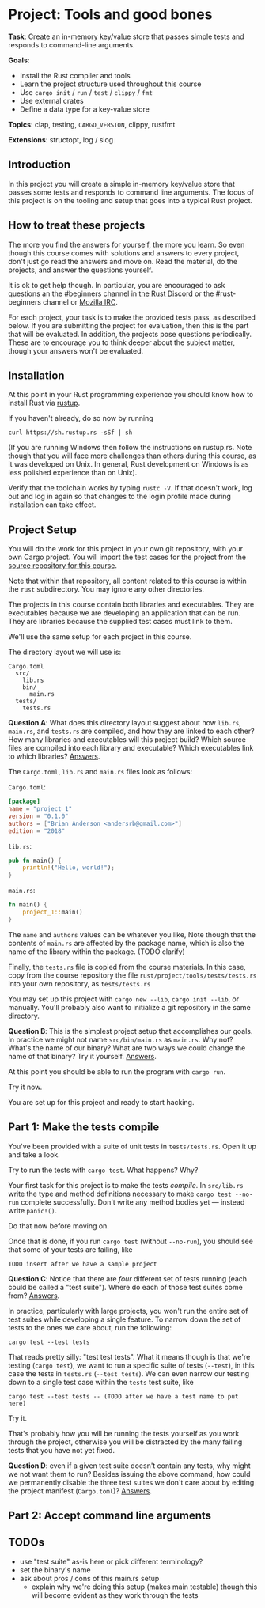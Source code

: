 # Project: Tools and good bones

**Task**: Create an in-memory key/value store that passes simple tests and responds
to command-line arguments.

**Goals**:

- Install the Rust compiler and tools
- Learn the project structure used throughout this course
- Use `cargo init` / `run` / `test` / `clippy` / `fmt`
- Use external crates
- Define a data type for a key-value store

**Topics**: clap, testing, `CARGO_VERSION`, clippy, rustfmt

**Extensions**: structopt, log / slog


## Introduction

In this project you will create a simple in-memory key/value store that passes
some tests and responds to command line arguments. The focus of this project is
on the tooling and setup that goes into a typical Rust project.


## How to treat these projects

The more you find the answers for yourself, the more you learn. So even though
this course comes with solutions and answers to every project, don't just go
read the answers and move on. Read the material, do the projects, and answer the
questions yourself.

It is ok to get help though. In particular, you are encouraged
to ask questions an the #beginners channel in [the Rust Discord][rd]
or the #rust-beginners channel or [Mozilla IRC][mi].

[rd]: https://discord.gg/rust-lang
[mi]: https://chat.mibbit.com/?server=irc.mozilla.org&channel=%23rust

For each project, your task is to make the provided tests pass, as described
below. If you are submitting the project for evaluation, then this is the part
that will be evaluated. In addition, the projects pose questions periodically.
These are to encourage you to think deeper about the subject matter, though your
answers won't be evaluated.


## Installation

At this point in your Rust programming experience you should know
how to install Rust via [rustup].

[rustup]: https://www.rustup.rs

If you haven't already, do so now by running

```
curl https://sh.rustup.rs -sSf | sh
```

(If you are running Windows then follow the instructions on rustup.rs. Note
though that you will face more challenges than others during this course, as it
was developed on Unix. In general, Rust development on Windows is as less
polished experience than on Unix).

Verify that the toolchain works by typing `rustc -V`. If that doesn't work, log
out and log in again so that changes to the login profile made during
installation can take effect.


## Project Setup

You will do the work for this project in your own git repository, with your own
Cargo project. You will import the test cases for the project from the [source
repository for this course][course].

[course]: https://github.com/pingcap/talent-plan

Note that within that repository, all content related to this course is within
the `rust` subdirectory. You may ignore any other directories.

The projects in this course contain both libraries and executables. They are
executables because we are developing an application that can be run. They are
libraries because the supplied test cases must link to them.

We'll use the same setup for each project in this course.

The directory layout we will use is:

```
Cargo.toml
  src/
    lib.rs
	bin/
	  main.rs
  tests/
    tests.rs
```

**Question A**: What does this directory layout suggest about how `lib.rs`,
`main.rs`, and `tests.rs` are compiled, and how they are linked to each other?
How many libraries and executables will this project build? Which source files
are compiled into each library and executable? Which executables link to which
libraries?
[Answers](answers.md#question-a).

The `Cargo.toml`, `lib.rs` and `main.rs` files look as follows:

`Cargo.toml`:

```toml
[package]
name = "project_1"
version = "0.1.0"
authors = ["Brian Anderson <andersrb@gmail.com>"]
edition = "2018"
```

`lib.rs`:

```rust
pub fn main() {
    println!("Hello, world!");
}
```

`main.rs`:

```rust
fn main() {
    project_1::main()
}
```

The `name` and `authors` values can be whatever you like, Note though that the
contents of `main.rs` are affected by the package name, which is also the name
of the library within the package. (TODO clarify)

Finally, the `tests.rs` file is copied from the course materials. In this case,
copy from the course repository the file `rust/project/tools/tests/tests.rs`
into your own repository, as `tests/tests.rs`

You may set up this project with `cargo new --lib`, `cargo init --lib`, or
manually. You'll probably also want to initialize a git repository in the same
directory.

**Question B**: This is the simplest project setup that accomplishes our goals. In
practice we might not name `src/bin/main.rs` as `main.rs`. Why not? What's the
name of our binary? What are two ways we could change the name of that binary?
Try it yourself.
[Answers](answers.md#question-b).

At this point you should be able to run the program with `cargo run`.

Try it now.

You are set up for this project and ready to start hacking.


## Part 1: Make the tests compile

You've been provided with a suite of unit tests in `tests/tests.rs`. Open it up
and take a look.

Try to run the tests with `cargo test`. What happens? Why?

Your first task for this project is to make the tests _compile_. In `src/lib.rs`
write the type and method definitions necessary to make `cargo test --no-run`
complete successfully. Don't write any method bodies yet &mdash;
instead write `panic!()`.

Do that now before moving on.

Once that is done, if you run `cargo test` (without `--no-run`),
you should see that some of your tests are failing, like

```
TODO insert after we have a sample project
```

**Question C**: Notice that there are _four_ different set of tests running
(each could be called a "test suite"). Where do each of those test suites come
from? [Answers](answers.md#question-c).

In practice, particularly with large projects, you won't run the entire set of
test suites while developing a single feature. To narrow down the set of tests
to the ones we care about, run the following:

```
cargo test --test tests
```

That reads pretty silly: "test test tests". What it means though is that we're
testing (`cargo test`), we want to run a specific suite of tests (`--test`), in
this case the tests in `tests.rs` (`--test tests`). We can even narrow our testing
down to a single test case within the `tests` test suite, like

```
cargo test --test tests -- (TODO after we have a test name to put here)
```

Try it.

That's probably how you will be running the tests yourself as you work
through the project, otherwise you will be distracted by the many failing tests
that you have not yet fixed.

**Question D**: even if a given test suite doesn't contain any tests, why
might we not want them to run? Besides issuing the above command, how could
we permanently disable the three test suites we don't care about by
editing the project manifest (`Cargo.toml`)? [Answers](answers.md#question-d).


## Part 2: Accept command line arguments


## TODOs

- use "test suite" as-is here or pick different terminology?
- set the binary's name
- ask about pros / cons of this main.rs setup
  - explain why we're doing this setup
    (makes main testable) though this will
	become evident as they work through the tests


